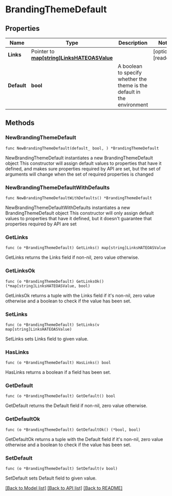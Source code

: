 # BrandingThemeDefault

## Properties

Name | Type | Description | Notes
------------ | ------------- | ------------- | -------------
**Links** | Pointer to [**map[string]LinksHATEOASValue**](LinksHATEOASValue.md) |  | [optional] [readonly] 
**Default** | **bool** | A boolean to specify whether the theme is the default in the environment | 

## Methods

### NewBrandingThemeDefault

`func NewBrandingThemeDefault(default_ bool, ) *BrandingThemeDefault`

NewBrandingThemeDefault instantiates a new BrandingThemeDefault object
This constructor will assign default values to properties that have it defined,
and makes sure properties required by API are set, but the set of arguments
will change when the set of required properties is changed

### NewBrandingThemeDefaultWithDefaults

`func NewBrandingThemeDefaultWithDefaults() *BrandingThemeDefault`

NewBrandingThemeDefaultWithDefaults instantiates a new BrandingThemeDefault object
This constructor will only assign default values to properties that have it defined,
but it doesn't guarantee that properties required by API are set

### GetLinks

`func (o *BrandingThemeDefault) GetLinks() map[string]LinksHATEOASValue`

GetLinks returns the Links field if non-nil, zero value otherwise.

### GetLinksOk

`func (o *BrandingThemeDefault) GetLinksOk() (*map[string]LinksHATEOASValue, bool)`

GetLinksOk returns a tuple with the Links field if it's non-nil, zero value otherwise
and a boolean to check if the value has been set.

### SetLinks

`func (o *BrandingThemeDefault) SetLinks(v map[string]LinksHATEOASValue)`

SetLinks sets Links field to given value.

### HasLinks

`func (o *BrandingThemeDefault) HasLinks() bool`

HasLinks returns a boolean if a field has been set.

### GetDefault

`func (o *BrandingThemeDefault) GetDefault() bool`

GetDefault returns the Default field if non-nil, zero value otherwise.

### GetDefaultOk

`func (o *BrandingThemeDefault) GetDefaultOk() (*bool, bool)`

GetDefaultOk returns a tuple with the Default field if it's non-nil, zero value otherwise
and a boolean to check if the value has been set.

### SetDefault

`func (o *BrandingThemeDefault) SetDefault(v bool)`

SetDefault sets Default field to given value.



[[Back to Model list]](../README.md#documentation-for-models) [[Back to API list]](../README.md#documentation-for-api-endpoints) [[Back to README]](../README.md)


